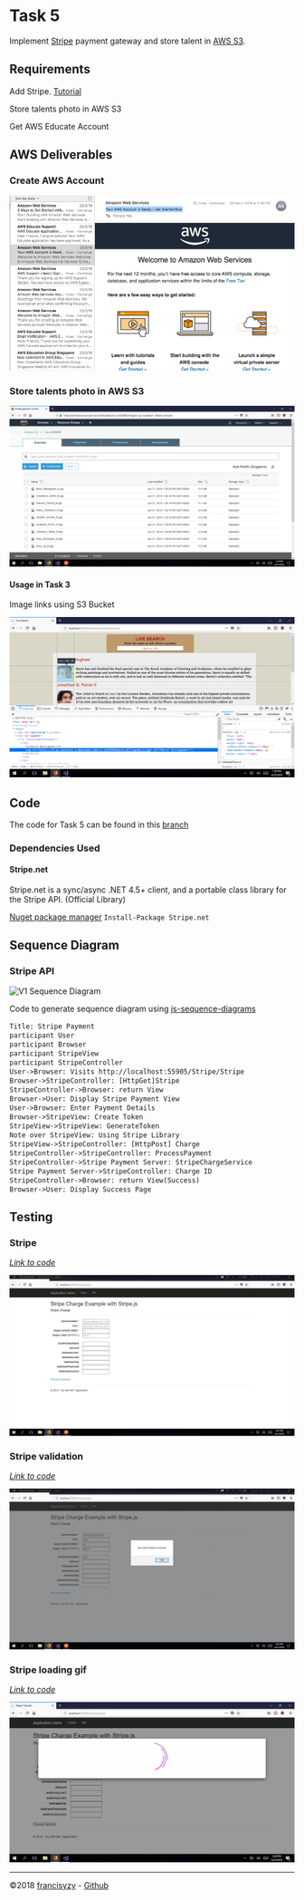 # Task 5

Implement [Stripe](http://stripe.com) payment gateway and store talent in [AWS S3](https://aws.amazon.com/s3/).

## Requirements

Add Stripe. [Tutorial](https://docs.google.com/document/d/1sBDyVmLOHkDB5cHqbnG3mzuwwv6y5QSMWhifBxKxvvI/edit)

Store talents photo in AWS S3

Get AWS Educate Account

## AWS Deliverables

### Create AWS Account

![Created account](Pictures/Task5/Created-account.png)

### Store talents photo in AWS S3

![S3 Bucket](Pictures/Task5/S3-Bucket.png)

#### Usage in Task 3

Image links using S3 Bucket

![Image Links](Pictures/Task3/Using-S3Bucket.png)

## Code

The code for Task 5 can be found in this [branch](https://github.com/francisyzy/CSCAssignment/tree/Task5)

### Dependencies Used

#### Stripe.net

Stripe.net is a sync/async .NET 4.5+ client, and a portable class library for the Stripe API.  (Official Library)

[Nuget package manager](https://www.nuget.org/packages/Stripe.net/)
``` Install-Package Stripe.net ```

## Sequence Diagram

### Stripe API

![V1 Sequence Diagram](Pictures/Task5/Stripe-Sequence.svg)

Code to generate sequence diagram using [js-sequence-diagrams](https://bramp.github.io/js-sequence-diagrams/)

```Sequence
Title: Stripe Payment
participant User
participant Browser
participant StripeView
participant StripeController
User->Browser: Visits http://localhost:55905/Stripe/Stripe
Browser->StripeController: [HttpGet]Stripe
StripeController->Browser: return View
Browser->User: Display Stripe Payment View
User->Browser: Enter Payment Details
Browser->StripeView: Create Token
StripeView->StripeView: GenerateToken
Note over StripeView: Using Stripe Library
StripeView->StripeController: [HttpPost] Charge
StripeController->StripeController: ProcessPayment
StripeController->Stripe Payment Server: StripeChargeService
Stripe Payment Server->StripeController: Charge ID
StripeController->Browser: return View(Success)
Browser->User: Display Success Page
```

## Testing

### Stripe

*[Link to code](https://github.com/francisyzy/CSCAssignment/commit/30156bd9b437c364a2576bdf11edd5533ce840a2)*

![Stripe](Pictures/Task5/Stripe.png)

### Stripe validation

*[Link to code](https://github.com/francisyzy/CSCAssignment/blob/Task5/CSCAssignment/Views/Stripe/Stripe.cshtml#L249-L281)*

![Postman-http](Pictures/Task5/Stripe-error.png)

### Stripe loading gif

*[Link to code](https://github.com/francisyzy/CSCAssignment/blob/Task5/CSCAssignment/Views/Stripe/Stripe.cshtml#L13-L114)*

![Loading](Pictures/Task5/Loading.png)

---
©2018 [francisyzy](http://francisyzy.github.io) - [Github](https://github.com/francisyzy)